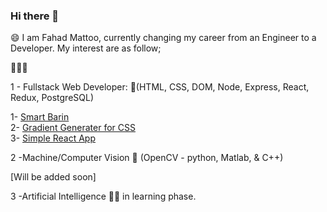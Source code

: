 ### Hi there 👋
😄 I am Fahad Mattoo, currently changing my career from an Engineer to a Developer.
My interest are as follow;

🔭🤔🌱

1 - Fullstack Web Developer: 🔭(HTML, CSS, DOM, Node, Express, React, Redux, PostgreSQL)
  
  1- [Smart Barin](https://smart-brain-md.herokuapp.com/)  
  2- [Gradient Generater for CSS](https://mattoofahad.github.io/gradient-generator/)  
  3- [Simple React App](https://mattoofahad.github.io/robo/)
    
2 -Machine/Computer Vision 🔭 (OpenCV - python, Matlab, & C++)
  
  [Will be added soon]
  
3 -Artificial Intelligence 🤔🌱 in learning phase.
  

<!--
**mattoofahad/mattoofahad** is a ✨ _special_ ✨ repository because its `README.md` (this file) appears on your GitHub profile.

Here are some ideas to get you started:

- 🔭 I’m currently working on ...
- 🌱 I’m currently learning ...
- 👯 I’m looking to collaborate on ...
- 🤔 I’m looking for help with ...
- 💬 Ask me about ...
- 📫 How to reach me: ...
- 😄 Pronouns: ...
- ⚡ Fun fact: ...
-->
